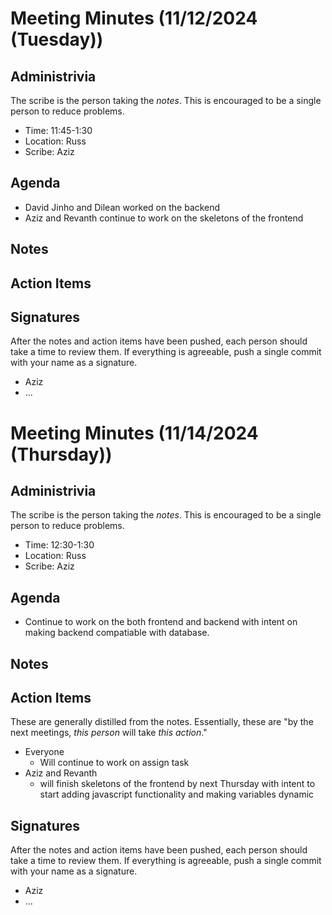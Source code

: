 # Meeting Minutes (11/12/2024 (Tuesday))

## Administrivia
The scribe is the person taking the _notes_. This is encouraged to be a single person to reduce problems.
* Time: 11:45-1:30
* Location: Russ 
* Scribe: Aziz

## Agenda
* David Jinho and Dilean worked on the backend 
* Aziz and Revanth continue to work on the skeletons of the frontend

## Notes


## Action Items


## Signatures
After the notes and action items have been pushed, each person should take a time to review them. If everything is agreeable, push a single commit with your name as a signature. 
* Aziz
* ...


# Meeting Minutes (11/14/2024 (Thursday))

## Administrivia
The scribe is the person taking the _notes_. This is encouraged to be a single person to reduce problems.
* Time: 12:30-1:30
* Location: Russ
* Scribe: Aziz

## Agenda
* Continue to work on the both frontend and backend with intent on making backend compatiable with database.

## Notes

## Action Items
These are generally distilled from the notes. Essentially, these are "by the next meetings, _this person_ will take _this action_."
* Everyone
  * Will continue to work on assign task
* Aziz and Revanth
    *  will finish skeletons of the frontend by next Thursday with intent to start adding javascript functionality and making variables dynamic

## Signatures
After the notes and action items have been pushed, each person should take a time to review them. If everything is agreeable, push a single commit with your name as a signature. 
* Aziz 
* ...